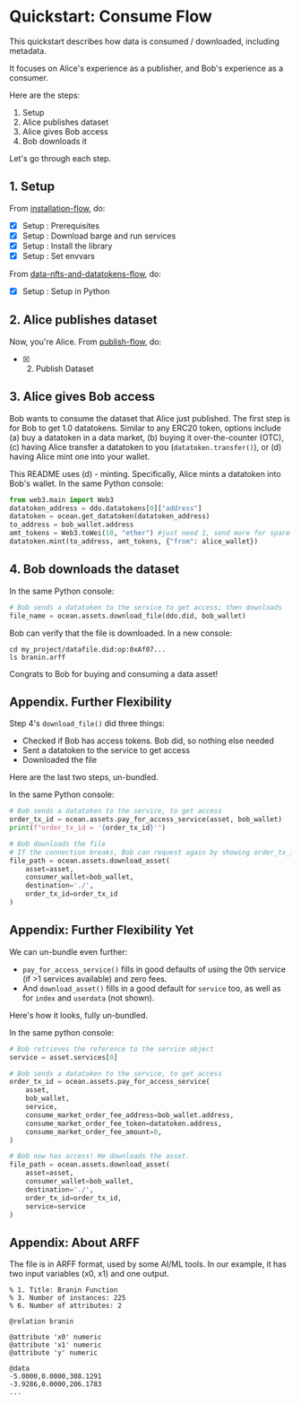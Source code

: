 <!--
Copyright 2022 Ocean Protocol Foundation
SPDX-License-Identifier: Apache-2.0
-->

# Quickstart: Consume Flow

This quickstart describes how data is consumed / downloaded, including metadata.

It focuses on Alice's experience as a publisher, and Bob's experience as a consumer.

Here are the steps:

1.  Setup
2.  Alice publishes dataset
3.  Alice gives Bob access
4.  Bob downloads it

Let's go through each step.

## 1. Setup

From [installation-flow](install.md), do:
- [x] Setup : Prerequisites
- [x] Setup : Download barge and run services
- [x] Setup : Install the library
- [x] Setup : Set envvars

From [data-nfts-and-datatokens-flow](data-nfts-and-datatokens-flow.md), do:
- [x] Setup : Setup in Python

## 2. Alice publishes dataset

Now, you're Alice. From [publish-flow](publish-flow.md), do:
- [x] 2. Publish Dataset

## 3. Alice gives Bob access

Bob wants to consume the dataset that Alice just published. The first step is for Bob to get 1.0 datatokens. Similar to any ERC20 token, options include (a) buy a datatoken in a data market, (b) buying it over-the-counter (OTC), (c) having Alice transfer a datatoken to you (`datatoken.transfer()`), or (d) having Alice mint one into your wallet.

This README uses (d) - minting. Specifically, Alice mints a datatoken into Bob's wallet. In the same Python console:
```python
from web3.main import Web3
datatoken_address = ddo.datatokens[0]["address"]
datatoken = ocean.get_datatoken(datatoken_address)
to_address = bob_wallet.address
amt_tokens = Web3.toWei(10, "ether") #just need 1, send more for spare
datatoken.mint(to_address, amt_tokens, {"from": alice_wallet})
```

## 4. Bob downloads the dataset

In the same Python console:
```python
# Bob sends a datatoken to the service to get access; then downloads
file_name = ocean.assets.download_file(ddo.did, bob_wallet)
```

Bob can verify that the file is downloaded. In a new console:

```console
cd my_project/datafile.did:op:0xAf07...
ls branin.arff
```

Congrats to Bob for buying and consuming a data asset!


## Appendix. Further Flexibility

Step 4's `download_file()` did three things:

- Checked if Bob has access tokens. Bob did, so nothing else needed
- Sent a datatoken to the service to get access
- Downloaded the file

Here are the last two steps, un-bundled.

In the same Python console:
```python
# Bob sends a datatoken to the service, to get access
order_tx_id = ocean.assets.pay_for_access_service(asset, bob_wallet)
print(f"order_tx_id = '{order_tx_id}'")

# Bob downloads the file
# If the connection breaks, Bob can request again by showing order_tx_id.
file_path = ocean.assets.download_asset(
    asset=asset,
    consumer_wallet=bob_wallet,
    destination='./',
    order_tx_id=order_tx_id
)
```


## Appendix: Further Flexibility Yet

We can un-bundle even further:
- `pay_for_access_service()` fills in good defaults of using the 0th service (if >1 services available) and zero fees.
- And `download_asset()` fills in a good default for `service` too, as well as for `index` and `userdata` (not shown).

Here's how it looks, fully un-bundled.

In the same python console:
```python
# Bob retrieves the reference to the service object
service = asset.services[0]

# Bob sends a datatoken to the service, to get access
order_tx_id = ocean.assets.pay_for_access_service(
    asset,
    bob_wallet,
    service,
    consume_market_order_fee_address=bob_wallet.address,
    consume_market_order_fee_token=datatoken.address,
    consume_market_order_fee_amount=0,
)

# Bob now has access! He downloads the asset.
file_path = ocean.assets.download_asset(
    asset=asset,
    consumer_wallet=bob_wallet,
    destination='./',
    order_tx_id=order_tx_id,
    service=service
)
```

## Appendix: About ARFF

The file is in ARFF format, used by some AI/ML tools. In our example, it has two input variables (x0, x1) and one output.

```console
% 1. Title: Branin Function
% 3. Number of instances: 225
% 6. Number of attributes: 2

@relation branin

@attribute 'x0' numeric
@attribute 'x1' numeric
@attribute 'y' numeric

@data
-5.0000,0.0000,308.1291
-3.9286,0.0000,206.1783
...
```

